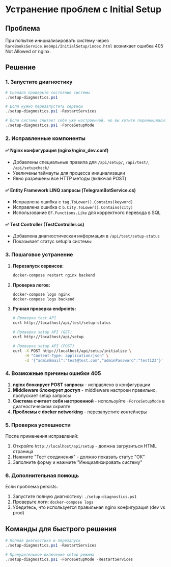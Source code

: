 # Устранение проблем с Initial Setup

## Проблема
При попытке инициализировать систему через `RareBooksService.WebApi/InitialSetup/index.html` возникает ошибка 405 Not Allowed от nginx.

## Решение

### 1. Запустите диагностику
```powershell
# Сначала проверьте состояние системы
./setup-diagnostics.ps1

# Если нужно перезапустить сервисы
./setup-diagnostics.ps1 -RestartServices

# Если система считает себя уже настроенной, но вы хотите переинициализировать
./setup-diagnostics.ps1 -ForceSetupMode
```

### 2. Исправленные компоненты

#### ✅ Nginx конфигурация (nginx/nginx_dev.conf)
- Добавлены специальные правила для `/api/setup/`, `/api/test/`, `/api/setupcheck/`
- Увеличены таймауты для процесса инициализации
- Явно разрешены все HTTP методы (включая POST)

#### ✅ Entity Framework LINQ запросы (TelegramBotService.cs)
- Исправлена ошибка с `tag.ToLower().Contains(keyword)` 
- Исправлена ошибка с `b.City.ToLower().Contains(city)`
- Использование `EF.Functions.Like` для корректного перевода в SQL

#### ✅ Test Controller (TestController.cs)
- Добавлена диагностическая информация в `/api/test/setup-status`
- Показывает статус setup'а системы

### 3. Пошаговое устранение

1. **Перезапуск сервисов:**
   ```bash
   docker-compose restart nginx backend
   ```

2. **Проверка логов:**
   ```bash
   docker-compose logs nginx
   docker-compose logs backend
   ```

3. **Ручная проверка endpoints:**
   ```bash
   # Проверка test API
   curl http://localhost/api/test/setup-status
   
   # Проверка setup API (GET)
   curl http://localhost/api/setup
   
   # Проверка setup API (POST)
   curl -X POST http://localhost/api/setup/initialize \
        -H "Content-Type: application/json" \
        -d '{"adminEmail":"test@test.com","adminPassword":"test123"}'
   ```

### 4. Возможные причины ошибки 405

1. **nginx блокирует POST запросы** - исправлено в конфигурации
2. **Middleware блокирует доступ** - middleware настроен правильно, пропускает setup запросы
3. **Система считает себя настроенной** - используйте `-ForceSetupMode` в диагностическом скрипте
4. **Проблемы с docker networking** - перезапустите контейнеры

### 5. Проверка успешности

После применения исправлений:

1. Откройте `http://localhost/api/setup` - должна загрузиться HTML страница
2. Нажмите "Тест соединения" - должно показать статус "OK"
3. Заполните форму и нажмите "Инициализировать систему"

### 6. Дополнительная помощь

Если проблема persists:
1. Запустите полную диагностику: `./setup-diagnostics.ps1`
2. Проверьте логи: `docker-compose logs`
3. Убедитесь, что используется правильная nginx конфигурация (dev vs prod)

## Команды для быстрого решения

```powershell
# Полная диагностика и перезапуск
./setup-diagnostics.ps1 -RestartServices

# Принудительное включение setup режима
./setup-diagnostics.ps1 -ForceSetupMode -RestartServices
```
